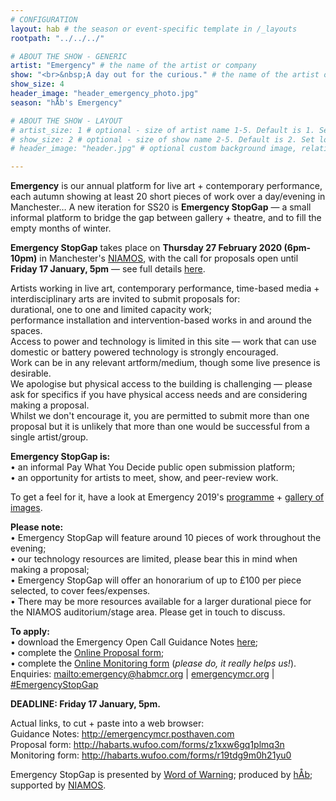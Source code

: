 ```yaml
---
# CONFIGURATION
layout: hab # the season or event-specific template in /_layouts
rootpath: "../../../"

# ABOUT THE SHOW - GENERIC
artist: "Emergency" # the name of the artist or company
show: "<br>&nbsp;A day out for the curious." # the name of the artist or company
show_size: 4
header_image: "header_emergency_photo.jpg"   
season: "hÅb's Emergency"

# ABOUT THE SHOW - LAYOUT
# artist_size: 1 # optional - size of artist name 1-5. Default is 1. Set longer names to lower values
# show_size: 2 # optional - size of show name 2-5. Default is 2. Set longer names to lower values
# header_image: "header.jpg" # optional custom background image, relative to current page

---
```

**Emergency** is our annual platform for live art + contemporary performance, each autumn showing at least 20 short pieces of work over a day/evening in Manchester… A new iteration for SS20 is **Emergency StopGap** — a small informal platform to bridge the gap between gallery + theatre, and to fill the empty months of winter.            

**Emergency StopGap** takes place on **Thursday 27 February 2020 (6pm-10pm)** in Manchester's <a href="https://www.niamos.space" target="_blank">NIAMOS</a>, with the call for proposals open until **Friday 17 January, 5pm** — see full details <a href="http://emergencymcr.posthaven.com" target="_blank">here</a>.          

Artists working in live art, contemporary performance, time-based media + interdisciplinary arts are invited to submit proposals for:<br>durational, one to one and limited capacity work;<br>performance installation and intervention-based works in and around the spaces.<br>Access to power and technology is limited in this site — work that can use domestic or battery powered technology is strongly encouraged.<br>Work can be in any relevant artform/medium, though some live presence is desirable.<br>We apologise but physical access to the building is challenging — please ask for specifics if you have physical access needs and are considering making a proposal.<br>Whilst we don't encourage it, you are permitted to submit more than one proposal but it is unlikely that more than one would be successful from a single artist/group.          

**Emergency StopGap is:**     
• an informal Pay What You Decide public open submission platform;        
• an opportunity for artists to meet, show, and peer-review work.      
         
To get a feel for it, have a look at Emergency 2019's [programme](/archive/2018-emergency) + [gallery of images](/galleries/2018-emergency).          
          
**Please note:**          
• Emergency StopGap will feature around 10 pieces of work throughout the evening;        
• our technology resources are limited, please bear this in mind when making a proposal;         
• Emergency StopGap will offer an honorarium of up to £100 per piece selected, to cover fees/expenses.        
• There may be more resources available for a larger durational piece for the NIAMOS auditorium/stage area. Please get in touch to discuss.        
       
**To apply:**       
• download the Emergency Open Call Guidance Notes <a href="http://emergencymcr.posthaven.com" target="_blank">here</a>;         
• complete the <a href="http://habarts.wufoo.com/forms/z1xxw6gq1plmq3n" target="_blank">Online Proposal form</a>;            
• complete the <a href="http://habarts.wufoo.com/forms/r19tdg9m0h21yu0" target="_blank">Online Monitoring form</a> (*please do, it really helps us!*).         
Enquiries: <mailto:emergency@habmcr.org> | <a href="http://emergencymcr.org" target="_blank">emergencymcr.org</a> | <a href="http://twitter.com/hashtag/EmergencyStopGap" target="_blank">#EmergencyStopGap</a>            
          
**DEADLINE: Friday 17 January, 5pm.**       
          
Actual links, to cut + paste into a web browser:<br>Guidance Notes: http://emergencymcr.posthaven.com<br>Proposal form: http://habarts.wufoo.com/forms/z1xxw6gq1plmq3n<br>Monitoring form: http://habarts.wufoo.com/forms/r19tdg9m0h21yu0         
              
Emergency StopGap is presented by [Word of Warning](/); produced by [hÅb](/hab); supported by <a href="http://www.niamos.space" target="_blank">NIAMOS</a>.
